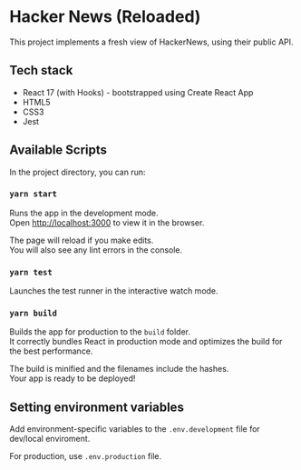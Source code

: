 # Hacker News (Reloaded)

This project implements a fresh view of HackerNews, using their public API.

## Tech stack

- React 17 (with Hooks) - bootstrapped using Create React App
- HTML5
- CSS3
- Jest

## Available Scripts

In the project directory, you can run:

### `yarn start`

Runs the app in the development mode.\
Open [http://localhost:3000](http://localhost:3000) to view it in the browser.

The page will reload if you make edits.\
You will also see any lint errors in the console.

### `yarn test`

Launches the test runner in the interactive watch mode.

### `yarn build`

Builds the app for production to the `build` folder.\
It correctly bundles React in production mode and optimizes the build for the best performance.

The build is minified and the filenames include the hashes.\
Your app is ready to be deployed!

## Setting environment variables

Add environment-specific variables to the `.env.development` file for dev/local enviroment.

For production, use `.env.production` file.

